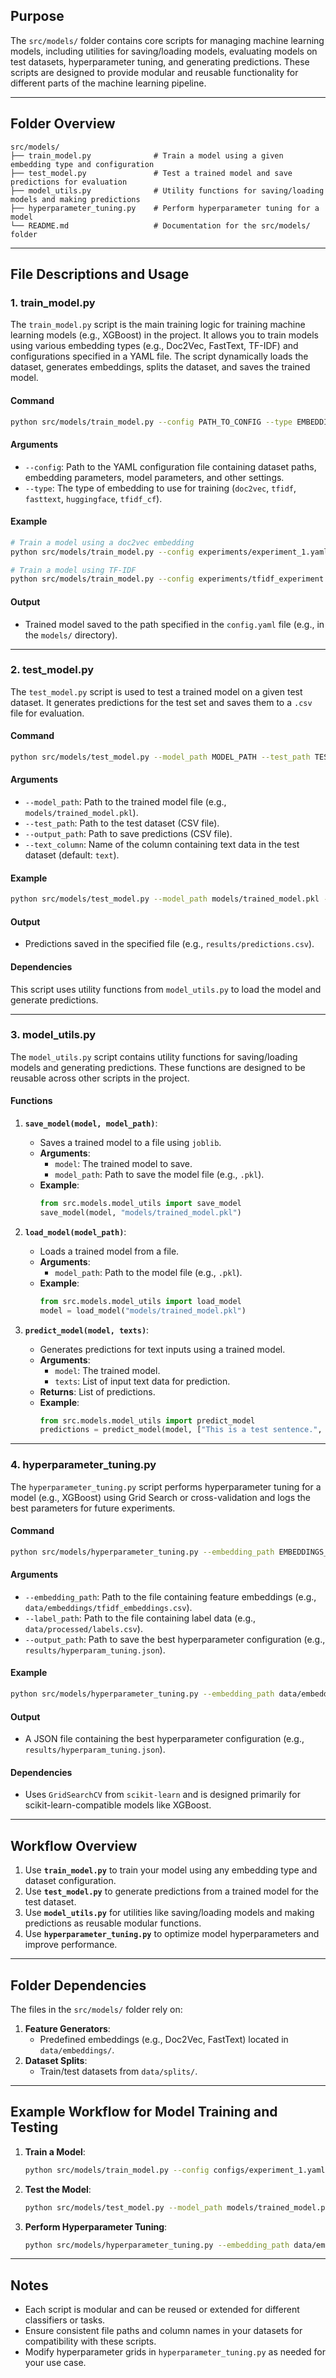 ## **Purpose**
The `src/models/` folder contains core scripts for managing machine learning models, including utilities for saving/loading models, evaluating models on test datasets, hyperparameter tuning, and generating predictions. These scripts are designed to provide modular and reusable functionality for different parts of the machine learning pipeline.

---

## **Folder Overview**
```
src/models/
├── train_model.py              # Train a model using a given embedding type and configuration
├── test_model.py               # Test a trained model and save predictions for evaluation
├── model_utils.py              # Utility functions for saving/loading models and making predictions
├── hyperparameter_tuning.py    # Perform hyperparameter tuning for a model
└── README.md                   # Documentation for the src/models/ folder
```

---

## **File Descriptions and Usage**

### **1. train_model.py**
The `train_model.py` script is the main training logic for training machine learning models (e.g., XGBoost) in the project. It allows you to train models using various embedding types (e.g., Doc2Vec, FastText, TF-IDF) and configurations specified in a YAML file. The script dynamically loads the dataset, generates embeddings, splits the dataset, and saves the trained model.

#### **Command**
```bash
python src/models/train_model.py --config PATH_TO_CONFIG --type EMBEDDING_TYPE
```

#### **Arguments**
- `--config`: Path to the YAML configuration file containing dataset paths, embedding parameters, model parameters, and other settings.
- `--type`: The type of embedding to use for training (`doc2vec`, `tfidf`, `fasttext`, `huggingface`, `tfidf_cf`).

#### **Example**
```bash
# Train a model using a doc2vec embedding
python src/models/train_model.py --config experiments/experiment_1.yaml --type doc2vec

# Train a model using TF-IDF
python src/models/train_model.py --config experiments/tfidf_experiment.yaml --type tfidf
```

#### **Output**
- Trained model saved to the path specified in the `config.yaml` file (e.g., in the `models/` directory).

---

### **2. test_model.py**
The `test_model.py` script is used to test a trained model on a given test dataset. It generates predictions for the test set and saves them to a `.csv` file for evaluation.

#### **Command**
```bash
python src/models/test_model.py --model_path MODEL_PATH --test_path TEST_DATA_PATH --output_path OUTPUT_PATH --text_column TEXT_COLUMN
```

#### **Arguments**
- `--model_path`: Path to the trained model file (e.g., `models/trained_model.pkl`).
- `--test_path`: Path to the test dataset (CSV file).
- `--output_path`: Path to save predictions (CSV file).
- `--text_column`: Name of the column containing text data in the test dataset (default: `text`).

#### **Example**
```bash
python src/models/test_model.py --model_path models/trained_model.pkl --test_path data/splits/test.csv --output_path results/predictions.csv
```

#### **Output**
- Predictions saved in the specified file (e.g., `results/predictions.csv`).

#### **Dependencies**
This script uses utility functions from `model_utils.py` to load the model and generate predictions.

---

### **3. model_utils.py**
The `model_utils.py` script contains utility functions for saving/loading models and generating predictions. These functions are designed to be reusable across other scripts in the project.

#### **Functions**
1. **`save_model(model, model_path)`**:
   - Saves a trained model to a file using `joblib`.
   - **Arguments**:
     - `model`: The trained model to save.
     - `model_path`: Path to save the model file (e.g., `.pkl`).
   - **Example**:
     ```python
     from src.models.model_utils import save_model
     save_model(model, "models/trained_model.pkl")
     ```

2. **`load_model(model_path)`**:
   - Loads a trained model from a file.
   - **Arguments**:
     - `model_path`: Path to the model file (e.g., `.pkl`).
   - **Example**:
     ```python
     from src.models.model_utils import load_model
     model = load_model("models/trained_model.pkl")
     ```

3. **`predict_model(model, texts)`**:
   - Generates predictions for text inputs using a trained model.
   - **Arguments**:
     - `model`: The trained model.
     - `texts`: List of input text data for prediction.
   - **Returns**: List of predictions.
   - **Example**:
     ```python
     from src.models.model_utils import predict_model
     predictions = predict_model(model, ["This is a test sentence.", "Another input for prediction."])
     ```

---

### **4. hyperparameter_tuning.py**
The `hyperparameter_tuning.py` script performs hyperparameter tuning for a model (e.g., XGBoost) using Grid Search or cross-validation and logs the best parameters for future experiments.

#### **Command**
```bash
python src/models/hyperparameter_tuning.py --embedding_path EMBEDDINGS_FILE --label_path LABELS_FILE --output_path OUTPUT_PATH
```

#### **Arguments**
- `--embedding_path`: Path to the file containing feature embeddings (e.g., `data/embeddings/tfidf_embeddings.csv`).
- `--label_path`: Path to the file containing label data (e.g., `data/processed/labels.csv`).
- `--output_path`: Path to save the best hyperparameter configuration (e.g., `results/hyperparam_tuning.json`).

#### **Example**
```bash
python src/models/hyperparameter_tuning.py --embedding_path data/embeddings/tfidf_embeddings.csv --label_path data/processed/labels.csv --output_path results/hyperparam_tuning.json
```

#### **Output**
- A JSON file containing the best hyperparameter configuration (e.g., `results/hyperparam_tuning.json`).

#### **Dependencies**
- Uses `GridSearchCV` from `scikit-learn` and is designed primarily for scikit-learn-compatible models like XGBoost.

---

## **Workflow Overview**
1. Use **`train_model.py`** to train your model using any embedding type and dataset configuration.
2. Use **`test_model.py`** to generate predictions from a trained model for the test dataset.
3. Use **`model_utils.py`** for utilities like saving/loading models and making predictions as reusable modular functions.
4. Use **`hyperparameter_tuning.py`** to optimize model hyperparameters and improve performance.

---

## **Folder Dependencies**
The files in the `src/models/` folder rely on:
1. **Feature Generators**:
   - Predefined embeddings (e.g., Doc2Vec, FastText) located in `data/embeddings/`.
2. **Dataset Splits**:
   - Train/test datasets from `data/splits/`.

---

## Example Workflow for Model Training and Testing
1. **Train a Model**:
   ```bash
   python src/models/train_model.py --config configs/experiment_1.yaml --type doc2vec
   ```
2. **Test the Model**:
   ```bash
   python src/models/test_model.py --model_path models/trained_model.pkl --test_path data/splits/test.csv --output_path results/predictions.csv
   ```
3. **Perform Hyperparameter Tuning**:
   ```bash
   python src/models/hyperparameter_tuning.py --embedding_path data/embeddings/tfidf_embeddings.csv --label_path data/processed/labels.csv --output_path results/hyperparam_tuning.json
   ```

---

## Notes
- Each script is modular and can be reused or extended for different classifiers or tasks.
- Ensure consistent file paths and column names in your datasets for compatibility with these scripts.
- Modify hyperparameter grids in `hyperparameter_tuning.py` as needed for your use case.